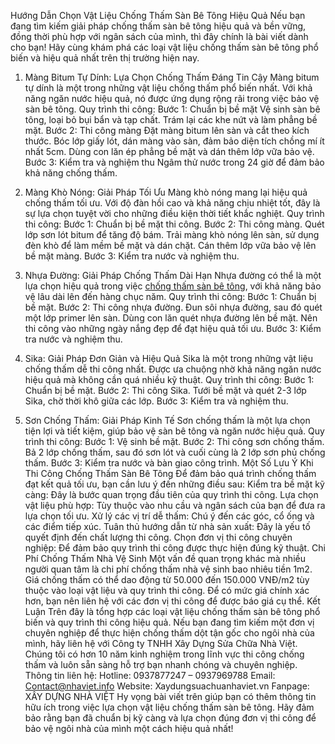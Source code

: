 Hướng Dẫn Chọn Vật Liệu Chống Thấm Sàn Bê Tông Hiệu Quả
Nếu bạn đang tìm kiếm giải pháp chống thấm sàn bê tông hiệu quả và bền vững, đồng thời phù hợp với ngân sách của mình, thì đây chính là bài viết dành cho bạn! Hãy cùng khám phá các loại vật liệu chống thấm sàn bê tông phổ biến và hiệu quả nhất trên thị trường hiện nay.
1. Màng Bitum Tự Dính: Lựa Chọn Chống Thấm Đáng Tin Cậy
Màng bitum tự dính là một trong những vật liệu chống thấm phổ biến nhất. Với khả năng ngăn nước hiệu quả, nó được ứng dụng rộng rãi trong việc bảo vệ sàn bê tông.
Quy trình thi công:
Bước 1: Chuẩn bị bề mặt
Vệ sinh sàn bê tông, loại bỏ bụi bẩn và tạp chất.
Trám lại các khe nứt và làm phẳng bề mặt.
Bước 2: Thi công màng
Đặt màng bitum lên sàn và cắt theo kích thước.
Bóc lớp giấy lót, dán màng vào sàn, đảm bảo diện tích chồng mí ít nhất 5cm.
Dùng con lăn ép phẳng bề mặt và dán thêm lớp vữa bảo vệ.
Bước 3: Kiểm tra và nghiệm thu
Ngâm thử nước trong 24 giờ để đảm bảo khả năng chống thấm.

2. Màng Khò Nóng: Giải Pháp Tối Ưu
Màng khò nóng mang lại hiệu quả chống thấm tối ưu. Với độ đàn hồi cao và khả năng chịu nhiệt tốt, đây là sự lựa chọn tuyệt vời cho những điều kiện thời tiết khắc nghiệt.
Quy trình thi công:
Bước 1: Chuẩn bị bề mặt thi công.
Bước 2: Thi công màng.
Quét lớp sơn lót bitum để tăng độ bám.
Trải màng khò nóng lên sàn, sử dụng đèn khò để làm mềm bề mặt và dán chặt.
Cán thêm lớp vữa bảo vệ lên bề mặt màng.
Bước 3: Kiểm tra nước và nghiệm thu.
3. Nhựa Đường: Giải Pháp Chống Thấm Dài Hạn
Nhựa đường có thể là một lựa chọn hiệu quả trong việc [chống thấm sàn bê tông](https://xaydungsuachuanhaviet.vn/chong-tham-san-be-tong-hieu-qua.html), với khả năng bảo vệ lâu dài lên đến hàng chục năm.
Quy trình thi công:
Bước 1: Chuẩn bị bề mặt.
Bước 2: Thi công nhựa đường.
Đun sôi nhựa đường, sau đó quét một lớp primer lên sàn.
Dùng con lăn quét nhựa đường lên bề mặt. Nên thi công vào những ngày nắng đẹp để đạt hiệu quả tối ưu.
Bước 3: Kiểm tra nước và nghiệm thu.
4. Sika: Giải Pháp Đơn Giản và Hiệu Quả
Sika là một trong những vật liệu chống thấm dễ thi công nhất. Được ưa chuộng nhờ khả năng ngăn nước hiệu quả mà không cần quá nhiều kỹ thuật.
Quy trình thi công:
Bước 1: Chuẩn bị bề mặt.
Bước 2: Thi công Sika.
Tưới bề mặt và quét 2-3 lớp Sika, chờ thời khô giữa các lớp.
Bước 3: Kiểm tra và nghiệm thu.

5. Sơn Chống Thấm: Giải Pháp Kinh Tế
Sơn chống thấm là một lựa chọn tiện lợi và tiết kiệm, giúp bảo vệ sàn bê tông và ngăn nước hiệu quả.
Quy trình thi công:
Bước 1: Vệ sinh bề mặt.
Bước 2: Thi công sơn chống thấm.
Bả 2 lớp chống thấm, sau đó sơn lót và cuối cùng là 2 lớp sơn phủ chống thấm.
Bước 3: Kiểm tra nước và bàn giao công trình.
Một Số Lưu Ý Khi Thi Công Chống Thấm Sàn Bê Tông
Để đảm bảo quá trình chống thấm đạt kết quả tối ưu, bạn cần lưu ý đến những điều sau:
Kiểm tra bề mặt kỹ càng: Đây là bước quan trọng đầu tiên của quy trình thi công.
Lựa chọn vật liệu phù hợp: Tùy thuộc vào nhu cầu và ngân sách của bạn để đưa ra lựa chọn tối ưu.
Xử lý các vị trí dễ thấm: Chú ý đến các góc, cổ ống và các điểm tiếp xúc.
Tuân thủ hướng dẫn từ nhà sản xuất: Đây là yếu tố quyết định đến chất lượng thi công.
Chọn đơn vị thi công chuyên nghiệp: Để đảm bảo quy trình thi công được thực hiện đúng kỹ thuật.
Chi Phí Chống Thấm Nhà Vệ Sinh
Một vấn đề quan trọng khác mà nhiều người quan tâm là chi phí chống thấm nhà vệ sinh bao nhiêu tiền 1m2. Giá chống thấm có thể dao động từ 50.000 đến 150.000 VNĐ/m2 tùy thuộc vào loại vật liệu và quy trình thi công. Để có mức giá chính xác hơn, bạn nên liên hệ với các đơn vị thi công để được báo giá cụ thể.
Kết Luận
Trên đây là tổng hợp các loại vật liệu chống thấm sàn bê tông phổ biến và quy trình thi công hiệu quả. Nếu bạn đang tìm kiếm một đơn vị chuyên nghiệp để thực hiện chống thấm dột tận gốc cho ngôi nhà của mình, hãy liên hệ với Công ty TNHH Xây Dựng Sửa Chữa Nhà Việt. Chúng tôi có hơn 10 năm kinh nghiệm trong lĩnh vực thi công chống thấm và luôn sẵn sàng hỗ trợ bạn nhanh chóng và chuyên nghiệp.
Thông tin liên hệ:
Hotline: 0937877247 – 0937969788
Email: Contact@nhaviet.info
Website: Xaydungsuachuanhaviet.vn
Fanpage: XÂY DỰNG NHÀ VIỆT
Hy vọng bài viết trên giúp bạn có thêm thông tin hữu ích trong việc lựa chọn vật liệu chống thấm sàn bê tông. Hãy đảm bảo rằng bạn đã chuẩn bị kỹ càng và lựa chọn đúng đơn vị thi công để bảo vệ ngôi nhà của mình một cách hiệu quả nhất!

